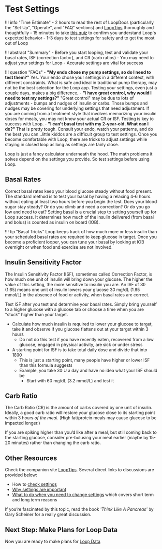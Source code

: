 # Test Settings

!!! info "Time Estimate"
    - 2 hours to read the rest of LoopDocs (particularly the "Set Up", "Operate", and "FAQ" sections) and [LoopTips](https://loopkit.github.io/looptips/) thoroughly and thoughtfully
    - 15 minutes to take [this quiz](https://docs.google.com/forms/d/e/1FAIpQLSfTkL0pWC-x3a5l_I3aJYBSx3xAS7dtkBbQiiLd348H70TTWg/viewform) to confirm you understand Loop's expected behavior
    - 1-3 days to test settings for safety and to get the most out of Loop

!!! abstract "Summary"
    - Before you start looping, test and validate your basal rates, ISF (correction factor), and CR (carb ratios)
	- You may need to adjust your settings for Loop
	- Accurate settings are vital for success

!!! question "FAQs"
    - **"My endo chose my pump settings, so do I need to test them?"** Yes. Your endo chose your settings in a  different context, with different constraints. What is safe and ideal in traditional pump therapy, may not be the best selection for the Loop app. Testing your settings, even just a couple days, makes a big difference.
    - **"I have great control, why would I need to test my settings?"**  "Great control" may be due to lots of adjustments - bumps and nudges of insulin or carbs. Those bumps and nudges may be covering for underlying settings that need adjustment. If you are coming from a treatment style that involves memorizing your insulin doses for meals, you may not know your actual CR or ISF. Testing is key to success with Loop.
    - **"I can't basal test with my 2-year-old. What can I do?"** That is pretty tough. Consult your endo, watch your patterns, and do the best you can...little kiddos are a difficult group to test settings. Once you become comfortable with Loop, there are tricks to adjust settings while staying in closed loop as long as settings are fairly close.

Loop is just a fancy calculator underneath the hood. The math problems it solves depend on the settings you provide. So test settings before using Loop.

## Basal Rates

Correct basal rates keep your blood glucose steady without food present. The standard method is to test your basal by having a relaxing 4-6 hours without eating at least two hours before you begin the test. Does your blood sugar stay steady? Or do you climb and need a correction? Or do you go low and need to eat? Setting basal is a crucial step to setting yourself up for Loop success. It determines how much of the insulin delivered (from basal and bolus) is counted as insulin on board (IOB).

!!! tip "Basal Tricks"
    Loop keeps track of how much more or less insulin than your scheduled basal rates are required to keep glucose in target. Once you become a proficient looper, you can tune your basal by looking at IOB overnight or when food and exercise are not involved.

## Insulin Sensitivity Factor

The Insulin Sensitivity Factor (ISF), sometimes called Correction Factor, is how much one unit of insulin will bring down your glucose. The higher the value of this setting, the more sensitive to insulin you are. An ISF of 30 (1.65) means one unit of insulin lowers your glucose 30 mg/dL (1.65 mmol/L) in the absence of food or activity, when basal rates are correct.

 Test ISF after you test and determine your basal rates. Simply bring yourself to a higher glucose with a glucose tab or choose a time when you are "stuck" higher than your target.
 
 * Calculate how much insulin is required to lower your glucose to target, take it and observe if you glucose flattens out at your target within 3 hours
    * Do not do this test if you have recently eaten, recovered from a low glucose, engaged in physical activity, are sick or under stress
* A starting point for ISF is to take total daily dose and divide that into 1800
    * This is just a starting point, many people have higher or lower ISF than this formula suggests
    * Example, you take 30 U a day and have no idea what your ISF should be
        * Start with 60 mg/dL (3.2 mmol/L) and test it

## Carb Ratio

The Carb Ratio (CR) is the amount of carbs covered by one unit of insulin. Ideally, a good carb ratio will restore your glucose close to its starting point within 3 hours *of the meal*. (High fat/protein meals may cause glucose to be impacted longer.)

If you are spiking higher than you’d like after a meal, but still coming back to the starting glucose, consider pre-bolusing your meal earlier (maybe by 15-20 minutes) rather than changing the carb ratio.

## Other Resources

Check the companion site [LoopTips](https://loopkit.github.io/looptips). Several direct links to discussions are provided below:

* How to [check settings](https://loopkit.github.io/looptips/settings/settings/) 
* [Why settings are important](https://loopkit.github.io/looptips/settings/overview/)
* [What to do when you need to change settings](https://loopkit.github.io/looptips/settings/adjust/) which covers short term and long term reasons

If you’re fascinated by this topic, read the book *'Think Like A Pancreas'* by Gary Scheiner for a really great discussion.

## Next Step: Make Plans for Loop Data

Now you are ready to make plans for [Loop Data](step11.md).

